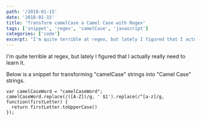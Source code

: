 ```yaml
---
path: '/2018-01-15'
date: '2018-01-15'
title: 'Transform camelCase a Camel Case with Regex'
tags: ['snippet', 'regex', 'camelCase', 'javascript']
categories: ['code']
excerpt: "I'm quite terrible at regex, but lately I figured that I actually really need to learn it..."
---
```


I'm quite terrible at regex, but lately I figured that I actually really need to learn it.

Below is a snippet for transforming "camelCase" strings into "Camel Case" strings.

```js{numberLines: true}
var camelCaseWord = "camelCaseWord";
camelCaseWord.replace(/([A-Z])/g, ' $1').replace(/^[a-z]/g, function(firstLetter) {
  return firstLetter.toUpperCase()
});
```
